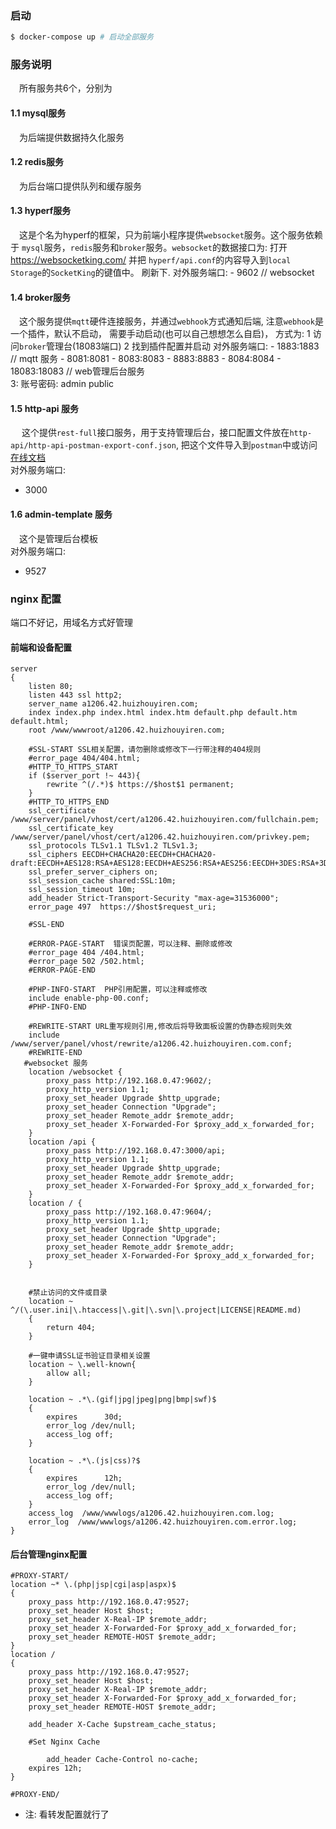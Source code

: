 ### 启动
``` bash
$ docker-compose up # 启动全部服务
```

### 服务说明
&emsp;所有服务共6个，分别为

#### 1.1 mysql服务
&emsp;为后端提供数据持久化服务

#### 1.2 redis服务
&emsp;为后台端口提供队列和缓存服务

#### 1.3 hyperf服务
&emsp;这是个名为hyperf的框架，只为前端小程序提供`websocket`服务。这个服务依赖于
`mysql`服务，`redis`服务和`broker`服务。`websocket`的数据接口为:
打开 https://websocketking.com/
并把 `hyperf/api.conf`的内容导入到`local Storage`的`SocketKing`的键值中。
刷新下.
对外服务端口:
      - 9602 // websocket

#### 1.4 broker服务
&emsp;这个服务提供`mqtt`硬件连接服务，并通过`webhook`方式通知后端,
 注意`webhook`是一个插件，默认不启动， 需要手动启动(也可以自己想想怎么自启)， 方式为:
1 访问`broker`管理台(18083端口)
2 找到插件配置并启动
对外服务端口:
      - 1883:1883  // mqtt 服务
      - 8081:8081
      - 8083:8083
      - 8883:8883
      - 8084:8084
      - 18083:18083 // web管理后台服务  
3: 账号密码: admin public 


#### 1.5 http-api 服务
&emsp; 这个提供`rest-full`接口服务，用于支持管理后台，接口配置文件放在`http-api/http-api-postman-export-conf.json`, 把这个文件导入到`postman`中或访问
[在线文档](线文档`https://documenter.getpostman.com/view/4497939/TzJsfxxQ)  
对外服务端口:
- 3000

#### 1.6 admin-template 服务
&emsp;这个是管理后台模板  
对外服务端口:
- 9527

### nginx 配置
端口不好记，用域名方式好管理

#### 前端和设备配置
``` nginx 
server
{
    listen 80;
	listen 443 ssl http2;
    server_name a1206.42.huizhouyiren.com;
    index index.php index.html index.htm default.php default.htm default.html;
    root /www/wwwroot/a1206.42.huizhouyiren.com;
    
    #SSL-START SSL相关配置，请勿删除或修改下一行带注释的404规则
    #error_page 404/404.html;
    #HTTP_TO_HTTPS_START
    if ($server_port !~ 443){
        rewrite ^(/.*)$ https://$host$1 permanent;
    }
    #HTTP_TO_HTTPS_END
    ssl_certificate    /www/server/panel/vhost/cert/a1206.42.huizhouyiren.com/fullchain.pem;
    ssl_certificate_key    /www/server/panel/vhost/cert/a1206.42.huizhouyiren.com/privkey.pem;
    ssl_protocols TLSv1.1 TLSv1.2 TLSv1.3;
    ssl_ciphers EECDH+CHACHA20:EECDH+CHACHA20-draft:EECDH+AES128:RSA+AES128:EECDH+AES256:RSA+AES256:EECDH+3DES:RSA+3DES:!MD5;
    ssl_prefer_server_ciphers on;
    ssl_session_cache shared:SSL:10m;
    ssl_session_timeout 10m;
    add_header Strict-Transport-Security "max-age=31536000";
    error_page 497  https://$host$request_uri;

    #SSL-END
    
    #ERROR-PAGE-START  错误页配置，可以注释、删除或修改
    #error_page 404 /404.html;
    #error_page 502 /502.html;
    #ERROR-PAGE-END
    
    #PHP-INFO-START  PHP引用配置，可以注释或修改
    include enable-php-00.conf;
    #PHP-INFO-END
    
    #REWRITE-START URL重写规则引用,修改后将导致面板设置的伪静态规则失效
    include /www/server/panel/vhost/rewrite/a1206.42.huizhouyiren.com.conf;
    #REWRITE-END
   #websocket 服务
    location /websocket {
	    proxy_pass http://192.168.0.47:9602/;
	    proxy_http_version 1.1;
	    proxy_set_header Upgrade $http_upgrade;
	    proxy_set_header Connection "Upgrade";
	    proxy_set_header Remote_addr $remote_addr;
	    proxy_set_header X-Forwarded-For $proxy_add_x_forwarded_for;
    }
    location /api {
	    proxy_pass http://192.168.0.47:3000/api;
	    proxy_http_version 1.1;
	    proxy_set_header Upgrade $http_upgrade;
	    proxy_set_header Remote_addr $remote_addr;
	    proxy_set_header X-Forwarded-For $proxy_add_x_forwarded_for;
    }
    location / {
	    proxy_pass http://192.168.0.47:9604/;
	    proxy_http_version 1.1;
	    proxy_set_header Upgrade $http_upgrade;
	    proxy_set_header Connection "Upgrade";
	    proxy_set_header Remote_addr $remote_addr;
	    proxy_set_header X-Forwarded-For $proxy_add_x_forwarded_for;
    }
    
    
    #禁止访问的文件或目录
    location ~ ^/(\.user.ini|\.htaccess|\.git|\.svn|\.project|LICENSE|README.md)
    {
        return 404;
    }
    
    #一键申请SSL证书验证目录相关设置
    location ~ \.well-known{
        allow all;
    }
    
    location ~ .*\.(gif|jpg|jpeg|png|bmp|swf)$
    {
        expires      30d;
        error_log /dev/null;
        access_log off;
    }
    
    location ~ .*\.(js|css)?$
    {
        expires      12h;
        error_log /dev/null;
        access_log off; 
    }
    access_log  /www/wwwlogs/a1206.42.huizhouyiren.com.log;
    error_log  /www/wwwlogs/a1206.42.huizhouyiren.com.error.log;
}
```

#### 后台管理nginx配置
``` nginx 
#PROXY-START/
location ~* \.(php|jsp|cgi|asp|aspx)$
{
	proxy_pass http://192.168.0.47:9527;
    proxy_set_header Host $host;
    proxy_set_header X-Real-IP $remote_addr;
    proxy_set_header X-Forwarded-For $proxy_add_x_forwarded_for;
    proxy_set_header REMOTE-HOST $remote_addr;
}
location /
{
    proxy_pass http://192.168.0.47:9527;
    proxy_set_header Host $host;
    proxy_set_header X-Real-IP $remote_addr;
    proxy_set_header X-Forwarded-For $proxy_add_x_forwarded_for;
    proxy_set_header REMOTE-HOST $remote_addr;
    
    add_header X-Cache $upstream_cache_status;
    
    #Set Nginx Cache
    
    	add_header Cache-Control no-cache;
    expires 12h;
}

#PROXY-END/
```
* 注: 看转发配置就行了
